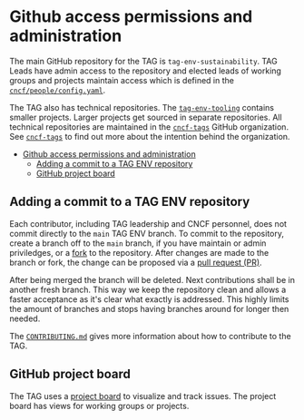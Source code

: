 # Github access permissions and administration

The main GitHub repository for the TAG is `tag-env-sustainability`. TAG Leads have admin access to the repository and elected leads of working groups and projects maintain access which is defined in the [`cncf/people/config.yaml`](https://github.com/cncf/people/blob/main/config.yaml).

The TAG also has technical repositories.
The [`tag-env-tooling`](https://github.com/cncf-tags/tag-env-tooling) contains smaller projects. Larger projects get sourced in separate repositories.
All technical repositories are maintained in the [`cncf-tags`](https://github.com/cncf-tags) GitHub organization.
See [`cncf-tags`](https://github.com/cncf/toc/blob/main/tags/cncf-tags-github-org.md) to find out more about the intention behind the organization.

- [Github access permissions and administration](#github-access-permissions-and-administration)
  - [Adding a commit to a TAG ENV repository](#adding-a-commit-to-a-tag-env-repository)
  - [GitHub project board](#github-project-board)

## Adding a commit to a TAG ENV repository

Each contributor, including TAG leadership and CNCF personnel, does not commit directly to the `main` TAG ENV branch.
To commit to the repository, create a branch off to the `main` branch, if you have maintain or admin priviledges, or a [fork](https://docs.github.com/en/get-started/quickstart/fork-a-repo) to the repository.
After changes are made to the branch or fork, the change can be proposed via a [pull request (PR)](https://docs.github.com/en/pull-requests/collaborating-with-pull-requests/proposing-changes-to-your-work-with-pull-requests/creating-a-pull-request).

After being merged the branch will be deleted.
Next contributions shall be in another fresh branch.
This way we keep the repository clean and allows a faster acceptance as it's clear what exactly is addressed.
This highly limits the amount of branches and stops having branches around for longer then needed.

The [`CONTRIBUTING.md`](../CONTRIBUTING.md) gives more information about how to contribute to the TAG.

## GitHub project board

The TAG uses a [project board](https://github.com/orgs/cncf/projects/10) to visualize and track issues.
The project board has views for working groups or projects.
